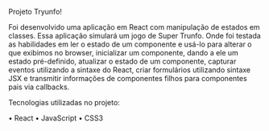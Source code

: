 Projeto Tryunfo!

Foi desenvolvido uma aplicação em  React com manipulação de estados em classes. Essa aplicação simulará um jogo de Super Trunfo. Onde foi testada as habilidades em ler o estado de um componente e usá-lo para alterar o que exibimos no browser, inicializar um componente, dando a ele um estado pré-definido, atualizar o estado de um componente, capturar eventos utilizando a sintaxe do React, criar formulários utilizando sintaxe JSX e transmitir informações de componentes filhos para componentes pais via callbacks.

Tecnologias utilizadas no projeto:

• React
• JavaScript
• CSS3